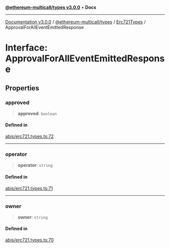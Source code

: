 [**@ethereum-multicall/types v3.0.0**](../../../README.md) • **Docs**

***

[Documentation v3.0.0](../../../../../packages.md) / [@ethereum-multicall/types](../../../README.md) / [Erc721Types](../README.md) / ApprovalForAllEventEmittedResponse

# Interface: ApprovalForAllEventEmittedResponse

## Properties

### approved

> **approved**: `boolean`

#### Defined in

[abis/erc721.types.ts:72](https://github.com/niZmosis/ethereum-multicall/blob/759805f36c7ddb05e5fad0eb8478dcf22871af59/packages/types/src/abis/erc721.types.ts#L72)

***

### operator

> **operator**: `string`

#### Defined in

[abis/erc721.types.ts:71](https://github.com/niZmosis/ethereum-multicall/blob/759805f36c7ddb05e5fad0eb8478dcf22871af59/packages/types/src/abis/erc721.types.ts#L71)

***

### owner

> **owner**: `string`

#### Defined in

[abis/erc721.types.ts:70](https://github.com/niZmosis/ethereum-multicall/blob/759805f36c7ddb05e5fad0eb8478dcf22871af59/packages/types/src/abis/erc721.types.ts#L70)
